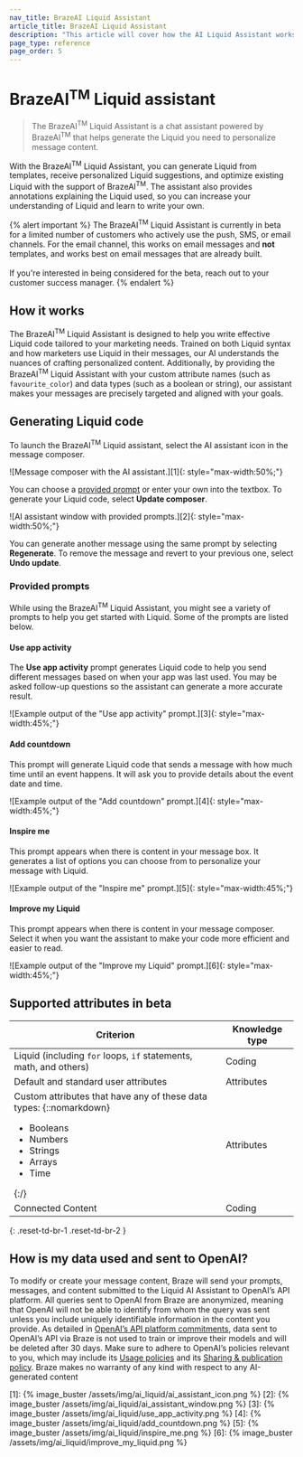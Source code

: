 ```yaml
---
nav_title: BrazeAI Liquid Assistant
article_title: BrazeAI Liquid Assistant
description: "This article will cover how the AI Liquid Assistant works and how you can use it to generate Liquid snippets for your messaging."
page_type: reference
page_order: 5
---
```


# BrazeAI<sup>TM</sup> Liquid assistant

> The BrazeAI<sup>TM</sup> Liquid Assistant is a chat assistant powered by BrazeAI<sup>TM</sup> that helps generate the Liquid you need to personalize message content. 

With the BrazeAI<sup>TM</sup> Liquid Assistant, you can generate Liquid from templates, receive personalized Liquid suggestions, and optimize existing Liquid with the support of BrazeAI<sup>TM</sup>. The assistant also provides annotations explaining the Liquid used, so you can increase your understanding of Liquid and learn to write your own.

{% alert important %}
The BrazeAI<sup>TM</sup> Liquid Assistant is currently in beta for a limited number of customers who actively use the push, SMS, or email channels. For the email channel, this works on email messages and **not** templates, and works best on email messages that are already built. <br><br> If you're interested in being considered for the beta, reach out to your customer success manager.
{% endalert %}

## How it works

The BrazeAI<sup>TM</sup> Liquid Assistant is designed to help you write effective Liquid code tailored to your marketing needs. Trained on both Liquid syntax and how marketers use Liquid in their messages, our AI understands the nuances of crafting personalized content. Additionally, by providing the BrazeAI<sup>TM</sup> Liquid Assistant with your custom attribute names (such as `favourite_color`) and data types (such as a boolean or string), our assistant makes your messages are precisely targeted and aligned with your goals.

## Generating Liquid code

To launch the BrazeAI<sup>TM</sup> Liquid assistant, select the AI assistant icon in the message composer.

![Message composer with the AI assistant.][1]{: style="max-width:50%;"}

You can choose a [provided prompt](#provided-prompts) or enter your own into the textbox. To generate your Liquid code, select **Update composer**.

![AI assistant window with provided prompts.][2]{: style="max-width:50%;"}
 
You can generate another message using the same prompt by selecting **Regenerate**. To remove the message and revert to your previous one, select **Undo update**.

### Provided prompts

While using the BrazeAI<sup>TM</sup> Liquid Assistant, you might see a variety of prompts to help you get started with Liquid. Some of the prompts are listed below.

#### Use app activity

The **Use app activity** prompt generates Liquid code to help you send different messages based on when your app was last used. You may be asked follow-up questions so the assistant can generate a more accurate result.

![Example output of the "Use app activity" prompt.][3]{: style="max-width:45%;"}

#### Add countdown

This prompt will generate Liquid code that sends a message with how much time until an event happens. It will ask you to provide details about the event date and time.

![Example output of the "Add countdown" prompt.][4]{: style="max-width:45%;"}

#### Inspire me

This prompt appears when there is content in your message box. It generates a list of options you can choose from to personalize your message with Liquid. 

![Example output of the "Inspire me" prompt.][5]{: style="max-width:45%;"}

#### Improve my Liquid

This prompt appears when there is content in your message composer. Select it when you want the assistant to make your code more efficient and easier to read.

![Example output of the "Improve my Liquid" prompt.][6]{: style="max-width:45%;"}

## Supported attributes in beta

| Criterion | Knowledge type | 
| - | - | 
| Liquid (including `for` loops, `if` statements, math, and others) | Coding |
| Default and standard user attributes | Attributes |
| Custom attributes that have any of these data types: {::nomarkdown}<ul><li>Booleans</li><li>Numbers</li><li>Strings</li><li>Arrays</li><li>Time</li></ul>{:/} | Attributes |
| Connected Content | Coding |
{: .reset-td-br-1 .reset-td-br-2 }

## How is my data used and sent to OpenAI?

To modify or create your message content, Braze will send your prompts, messages, and content submitted to the Liquid AI Assistant to OpenAI’s API platform. All queries sent to OpenAI from Braze are anonymized, meaning that OpenAI will not be able to identify from whom the query was sent unless you include uniquely identifiable information in the content you provide. As detailed in [OpenAI’s API platform commitments](https://openai.com/policies/api-data-usage-policies), data sent to OpenAI’s API via Braze is not used to train or improve their models and will be deleted after 30 days. Make sure to adhere to OpenAI’s policies relevant to you, which may include its [Usage policies](https://openai.com/policies/usage-policies) and its [Sharing & publication policy](https://openai.com/policies/sharing-publication-policy). Braze makes no warranty of any kind with respect to any AI-generated content

[1]: {% image_buster /assets/img/ai_liquid/ai_assistant_icon.png %}
[2]: {% image_buster /assets/img/ai_liquid/ai_assistant_window.png %}
[3]: {% image_buster /assets/img/ai_liquid/use_app_activity.png %}
[4]: {% image_buster /assets/img/ai_liquid/add_countdown.png %}
[5]: {% image_buster /assets/img/ai_liquid/inspire_me.png %}
[6]: {% image_buster /assets/img/ai_liquid/improve_my_liquid.png %}

